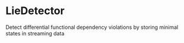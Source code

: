 # LieDetector
Detect differential functional dependency violations by storing minimal states in streaming data
